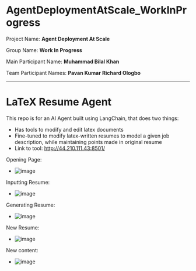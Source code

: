 # AgentDeploymentAtScale_WorkInProgress

Project Name: **Agent Deployment At Scale**

Group Name: **Work In Progress**

Main Participant Name: **Muhammad Bilal Khan**

Team Participant Names:
**Pavan Kumar**
**Richard Ologbo**

---------------------------------------------------------

# LaTeX Resume Agent

This repo is for an AI Agent built using LangChain, that does two things:
- Has tools to modify and edit latex documents
- Fine-tuned to modify latex-written resumes to model a given job description, while maintaining points made in original resume
- Link to tool: http://44.210.111.43:8501/

Opening Page:
- ![image](https://github.com/user-attachments/assets/90c66c1f-c376-4b2a-a20d-b6612d771563)

Inputting Resume:
- ![image](https://github.com/user-attachments/assets/bd1da217-8053-411c-a3be-1705924d1075)

Generating Resume:
- ![image](https://github.com/user-attachments/assets/5965a7a8-7fef-472d-9de6-96a1ce409ae7)

New Resume:
- ![image](https://github.com/user-attachments/assets/a5c68963-18e2-4f8d-b161-049f9e74ede5)

New content:
- ![image](https://github.com/user-attachments/assets/d5c42c7f-dc27-44d4-89c6-3f4a2fc2afe0)



